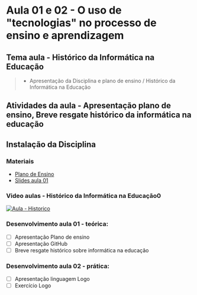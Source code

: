 # Aula 01 e 02 - O uso de "tecnologias" no processo de ensino e aprendizagem
## Tema aula - Histórico da Informática na Educação
 
>  * Apresentação da Disciplina e plano de ensino / Histórico da Informática na Educação

## Atividades da aula - Apresentação plano de ensino, Breve resgate histórico da informática na educação

## Instalação da Disciplina

### Materiais
- [Plano de Ensino](plano_ensino_tecnologia.pdf)
- [Slides aula 01](historico.pdf)


### Video aulas  -  Histórico da Informática na Educação0
[![Aula - Historico](capa_aula1.png)]()

### Desenvolvimento aula 01 - teórica: 

- [ ]  Apresentação Plano de ensino
- [ ]  Apresentação GitHub
- [ ]  Breve resgate histórico sobre informática na educação

### Desenvolvimento aula 02 - prática: 
- [ ]  Apresentação linguagem Logo
- [ ]  Exercício Logo
